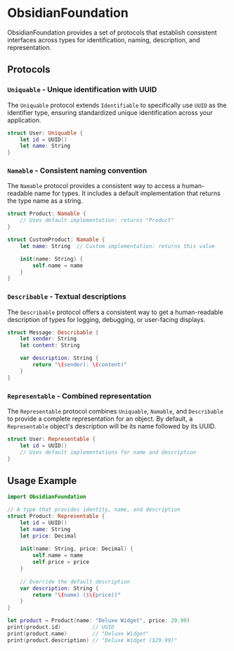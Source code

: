 # ObsidianFoundation

ObsidianFoundation provides a set of protocols that establish consistent interfaces across types for identification, naming, description, and representation.

## Protocols

### `Uniquable` - Unique identification with UUID

The `Uniquable` protocol extends `Identifiable` to specifically use `UUID` as the identifier type, ensuring standardized unique identification across your application.

```swift
struct User: Uniquable {
    let id = UUID()
    let name: String
}
```

### `Namable` - Consistent naming convention

The `Namable` protocol provides a consistent way to access a human-readable name for types. It includes a default implementation that returns the type name as a string.

```swift
struct Product: Namable {
    // Uses default implementation: returns "Product"
}

struct CustomProduct: Namable {
    let name: String  // Custom implementation: returns this value

    init(name: String) {
        self.name = name
    }
}
```

### `Describable` - Textual descriptions

The `Describable` protocol offers a consistent way to get a human-readable description of types for logging, debugging, or user-facing displays.

```swift
struct Message: Describable {
    let sender: String
    let content: String

    var description: String {
        return "\(sender): \(content)"
    }
}
```

### `Representable` - Combined representation

The `Representable` protocol combines `Uniquable`, `Namable`, and `Describable` to provide a complete representation for an object. By default, a `Representable` object's description will be its name followed by its UUID.

```swift
struct User: Representable {
    let id = UUID()
    // Uses default implementations for name and description
}
```

## Usage Example

```swift
import ObsidianFoundation

// A type that provides identity, name, and description
struct Product: Representable {
    let id = UUID()
    let name: String
    let price: Decimal
    
    init(name: String, price: Decimal) {
        self.name = name
        self.price = price
    }
    
    // Override the default description
    var description: String {
        return "\(name) ($\(price))"
    }
}

let product = Product(name: "Deluxe Widget", price: 29.99)
print(product.id)          // UUID
print(product.name)        // "Deluxe Widget"
print(product.description) // "Deluxe Widget ($29.99)"
```
